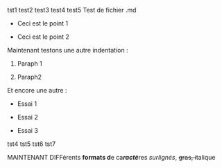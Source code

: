 tst1
test2
test3
test4
test5
Test de fichier .md

-   Ceci est le point 1

-   Ceci est le point 2

Maintenant testons une autre indentation :

1.  Paraph 1

2.  Paraph2

Et encore une autre :

-   Essai 1

-   Essai 2

-   Essai 3


tst4
tst5
tst6
tst7


MAINTENANT DIFFérents **formats d**e ca***ractè***res *surlignés*,
~~gras, i~~talique
